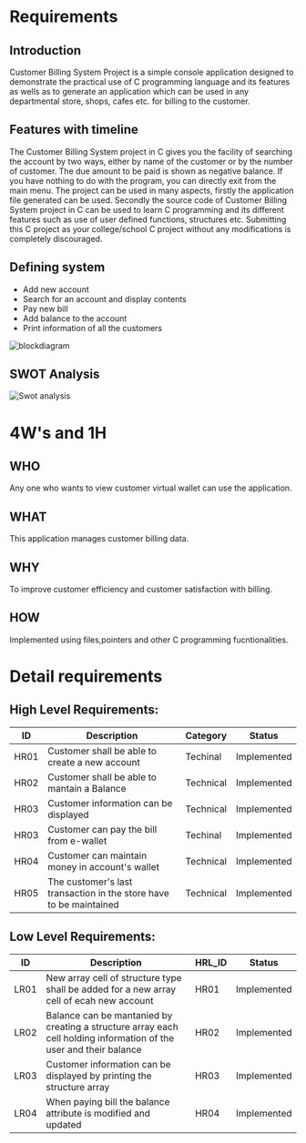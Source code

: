 # Requirements

## Introduction
Customer Billing System Project is a simple console application designed to demonstrate the practical use of C programming language and its features as wells as to generate an application which can be used in any departmental store, shops, cafes etc. for billing to the customer.

## Features with timeline
The Customer Billing System project in C gives you the facility of searching the account by two ways, either by name of the customer or by the number of customer. The due amount to be paid is shown as negative balance. If you have nothing to do with the program, you can directly exit from the main menu. 
The project can be used in many aspects, firstly the application file generated can be used. Secondly the source code of Customer Billing System project in C can be used to learn C programming and its different features such as use of user defined functions, structures etc. Submitting this C project as your college/school C project without any modifications is completely discouraged.

## Defining system 
* Add new account
* Search for an account and display contents
* Pay new bill
* Add balance to the account
* Print information of all the customers

![blockdiagram](https://user-images.githubusercontent.com/91197757/160225566-e11e171e-5313-4a27-a250-0b828287a550.PNG)

## SWOT Analysis
![Swot analysis](https://user-images.githubusercontent.com/91197757/160225744-521da36c-6b8c-4a0a-9815-9f68e6ea5d9a.PNG)

# 4W's and 1H

## WHO
Any one who wants to view customer virtual wallet can use the application.

## WHAT
This application manages customer billing data.

## WHY
To improve customer efficiency and customer satisfaction with billing.

## HOW 
Implemented using files,pointers and other C programming fucntionalities.

# Detail requirements

## High Level Requirements:
|ID   | Description  | Category  | Status  |
| --- | ------------ | --------- | ------- |
| HR01| Customer shall be able to create a new account | Techinal | Implemented |
| HR02| Customer shall be able to mantain a Balance | Technical | Implemented |
| HR03| Customer information can be displayed| Technical | Implemented |
| HR03| Customer can pay the bill from e-wallet | Techinal | Implemented |
| HR04| Customer can maintain money in account's wallet| Technical| Implemented |
| HR05| The customer's last transaction in the store have to be maintained| Technical | Implemented |

## Low Level Requirements:
|ID | Description | HRL_ID | Status|
|---|-------------|--------|-------|
|LR01| New array cell of structure type shall be added for a new array cell of ecah new account | HR01 | Implemented|
|LR02| Balance can be mantanied by creating a structure array each cell holding information of the user and their balance| HR02| Implemented |
|LR03| Customer information can be displayed by printing the structure array| HR03| Implemented |
|LR04| When paying bill the balance attribute is modified and updated| HR04| Implemented |

